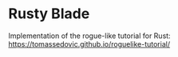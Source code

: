 # Rusty Blade
Implementation of the rogue-like tutorial for Rust: https://tomassedovic.github.io/roguelike-tutorial/
